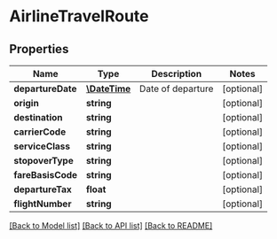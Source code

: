 # AirlineTravelRoute

## Properties
Name | Type | Description | Notes
------------ | ------------- | ------------- | -------------
**departureDate** | [**\DateTime**](\DateTime.md) | Date of departure | [optional] 
**origin** | **string** |  | [optional] 
**destination** | **string** |  | [optional] 
**carrierCode** | **string** |  | [optional] 
**serviceClass** | **string** |  | [optional] 
**stopoverType** | **string** |  | [optional] 
**fareBasisCode** | **string** |  | [optional] 
**departureTax** | **float** |  | [optional] 
**flightNumber** | **string** |  | [optional] 

[[Back to Model list]](../../README.md#documentation-for-models) [[Back to API list]](../../README.md#documentation-for-api-endpoints) [[Back to README]](../../README.md)


